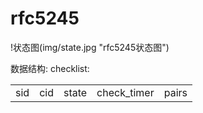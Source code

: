 rfc5245
========


!状态图(img/state.jpg "rfc5245状态图")

数据结构:
checklist:
<table>
    <tr><td>sid</td><td>cid</td><td>state</td><td>check_timer</td><td>pairs</td></tr>
</table>

